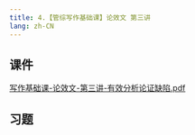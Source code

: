 ```yaml
---
title: 4.【管综写作基础课】论效文 第三讲
lang: zh-CN
---
```


## 课件
[写作基础课-论效文-第三讲-有效分析论证缺陷.pdf](..%2F..%2Fpublic%2Fwrite%2F1.%E5%86%99%E4%BD%9C-%E5%9F%BA%E7%A1%80%E7%9F%A5%E8%AF%86%2F4.%E3%80%90%E7%AE%A1%E7%BB%BC%E5%86%99%E4%BD%9C%E5%9F%BA%E7%A1%80%E8%AF%BE%E3%80%91%E8%AE%BA%E6%95%88%E6%96%87%20%E7%AC%AC%E4%B8%89%E8%AE%B2%2F%E5%86%99%E4%BD%9C%E5%9F%BA%E7%A1%80%E8%AF%BE-%E8%AE%BA%E6%95%88%E6%96%87-%E7%AC%AC%E4%B8%89%E8%AE%B2-%E6%9C%89%E6%95%88%E5%88%86%E6%9E%90%E8%AE%BA%E8%AF%81%E7%BC%BA%E9%99%B7.pdf)
## 习题
```

```




